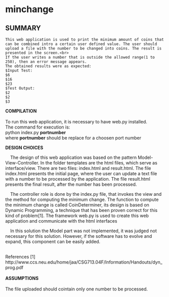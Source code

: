 # minchange
## SUMMARY 
    This web application is used to print the minimum amount of coins that can be combined intro a certain user defined value. The user should upload a file with the number to be changed into coins. The result is presented in the screen.<br>
    If the user writes a number that is outside the allowed range(1 to 250), then an error message appears.
    The obtained results were as expected:
    $Input Test:
    $6
    $16
    $23
    $Test Output:
    $2
    $2
    $3


<b>COMPILATION</b><br><br>
To run this web application, it is necessary to have web.py installed.
<br>
The command for execution is:<br>
python index.py <b>portnumber</b><br>
where <b>portnumber</b> should be replace for a choosen port number


<b>DESIGN CHOICES</b>
<p>&nbsp;&nbsp;&nbsp;&nbsp;The design of this web application was based on the pattern Model-View-Controller. In the folder templates are the html files, which serve as interface/view. There are two files: index.html and result.html. The file index.html presents the initial page, where the user can update a text file with a number to be processed by the application. The file result.html presents the final result, after the number has been processed.</p>
<p>&nbsp;&nbsp;&nbsp;&nbsp;The controller role is done by the index.py file, that invokes the view and the method for computing the minimum change. The function to compute the minimum change is called CoinDeterminer, its design is based on Dynamic Programming, a technique that has been proven correct for this kind of problem[1]. The framework web.py is used to create this web application and communicate with the html interfaces</p>
<p>&nbsp;&nbsp;&nbsp;&nbsp;In this solution the Model part was not implemented, it was judged not necessary for this solution. However, if the software has to evolve and expand, this component can be easily added.</p>
  <br>
  References
  [1] http://www.ccs.neu.edu/home/jaa/CSG713.04F/Information/Handouts/dyn_prog.pdf
<br>
<br>
<b> ASSUMPTIONS</b><br><br>
The file uploaded should cointain only one number to be processed.
